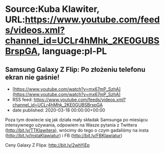 # Source:Kuba Klawiter, URL:https://www.youtube.com/feeds/videos.xml?channel_id=UCLr4hMhk_2KE0GUBSBrspGA, language:pl-PL

## Samsung Galaxy Z Flip: Po złożeniu telefonu ekran nie gaśnie!
 - [https://www.youtube.com/watch?v=mx67mP_SzhA](https://www.youtube.com/watch?v=mx67mP_SzhA)
 - RSS feed: https://www.youtube.com/feeds/videos.xml?channel_id=UCLr4hMhk_2KE0GUBSBrspGA
 - date published: 2020-03-18 00:00:00+00:00

Poza tym dowiecie się jak działa mały składak Samsunga po miesiącu intensywnego używania, odpowiem na Wasze pytania z Twittera (http://bit.ly/TTKlawitera), wrócimy do tego o czym gadaliśmy na insta (http://bit.ly/InstaKlawiatur) i FB (http://bit.ly/FBKlawiatur)

Ceny Galaxy Z Flipa: http://bit.ly/2whYiEp

